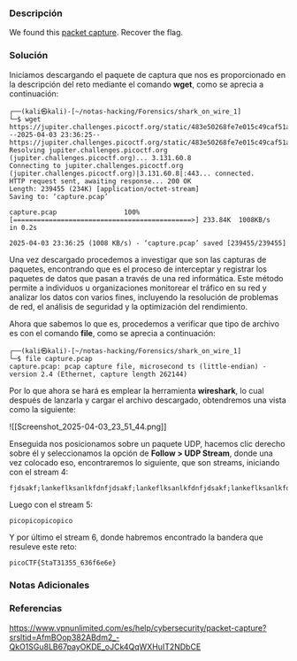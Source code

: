### Descripción
We found this [packet capture](https://jupiter.challenges.picoctf.org/static/483e50268fe7e015c49caf51a69063d0/capture.pcap). Recover the flag.
### Solución
Iniciamos descargando el paquete de captura que nos es proporcionado en la descripción del reto mediante el comando **wget**, como se aprecia a continuación:

```shell
┌──(kali㉿kali)-[~/notas-hacking/Forensics/shark_on_wire_1]
└─$ wget https://jupiter.challenges.picoctf.org/static/483e50268fe7e015c49caf51a69063d0/capture.pcap
--2025-04-03 23:36:25--  https://jupiter.challenges.picoctf.org/static/483e50268fe7e015c49caf51a69063d0/capture.pcap
Resolving jupiter.challenges.picoctf.org (jupiter.challenges.picoctf.org)... 3.131.60.8
Connecting to jupiter.challenges.picoctf.org (jupiter.challenges.picoctf.org)|3.131.60.8|:443... connected.
HTTP request sent, awaiting response... 200 OK
Length: 239455 (234K) [application/octet-stream]
Saving to: ‘capture.pcap’

capture.pcap                 100%[=============================================>] 233.84K  1008KB/s    in 0.2s    

2025-04-03 23:36:25 (1008 KB/s) - ‘capture.pcap’ saved [239455/239455]
```

Una vez descargado procedemos a investigar que son las capturas de paquetes, encontrando que es el proceso de interceptar y registrar los paquetes de datos que pasan a través de una red informática. Este método permite a individuos u organizaciones monitorear el tráfico en su red y analizar los datos con varios fines, incluyendo la resolución de problemas de red, el análisis de seguridad y la optimización del rendimiento.

Ahora que sabemos lo que es, procedemos a verificar que tipo de archivo es con el comando **file**, como se aprecia a continuación:

```shell
┌──(kali㉿kali)-[~/notas-hacking/Forensics/shark_on_wire_1]
└─$ file capture.pcap 
capture.pcap: pcap capture file, microsecond ts (little-endian) - version 2.4 (Ethernet, capture length 262144)
```

Por lo que ahora se hará es emplear la herramienta **wireshark**, lo cual después de lanzarla y cargar el archivo descargado, obtendremos una vista como la siguiente:

![[Screenshot_2025-04-03_23_51_44.png]]

Enseguida nos posicionamos sobre un paquete UDP, hacemos clic derecho sobre él y seleccionamos la opción de **Follow > UDP Stream**, donde una vez colocado eso, encontraremos lo siguiente, que son streams, iniciando con el stream 4:

```
fjdsakf;lankeflksanlkfdnfjdsakf;lankeflksanlkfdnfjdsakf;lankeflksanlkfdnfjdsakf;lankeflksanlkfdnfjdsakf;lankeflksanlkfdnfjdsakf;lankeflksanlkfdnfjdsakf;lankeflksanlkfdnfjdsakf;lankeflksanlkfdnfjdsakf;lankeflksanlkfdnfjdsakf;lankeflksanlkfdnbbbbbbbbbbbbbbbbbbbbbbbbbbbbbbbbbbbbbbbbbbbbbbbbbbbbbbbbbbbbbbbbbbbbbbbbbbbbbbbbbbbbbbbbbbbbbbbbbbbbfjdsakf;lankeflksanlkfdnfjdsakf;lankeflksanlkfdnfjdsakf;lankeflksanlkfdnfjdsakf;lankeflksanlkfdnfjdsakf;lankeflksanlkfdnfjdsakf;lankeflksanlkfdnfjdsakf;lankeflksanlkfdnfjdsakf;lankeflksanlkfdnfjdsakf;lankeflksanlkfdnfjdsakf;lankeflksanlkfdnfjdsakf;lankeflksanlkfdnfjdsakf;lankeflksanlkfdnfjdsakf;lankeflksanlkfdnfjdsakf;lankeflksanlkfdnfjdsakf;lankeflksanlkfdnfjdsakf;lankeflksanlkfdnfjdsakf;lankeflksanlkfdnfjdsakf;lankeflksanlkfdnfjdsakf;lankeflksanlkfdnfjdsakf;lankeflksanlkfdnfjdsakf;lankeflksanlkfdnfjdsakf;lankeflksanlkfdnfjdsakf;lankeflksanlkfdnfjdsakf;lankeflksanlkfdnfjdsakf;lankeflksanlkfdn
```

Luego con el stream 5:

```
picopicopicopico
```

Y por último el stream 6, donde habremos encontrado la bandera que resuleve este reto:

```
picoCTF{StaT31355_636f6e6e}
```
### Notas Adicionales

### Referencias
https://www.vpnunlimited.com/es/help/cybersecurity/packet-capture?srsltid=AfmBOop382ABdm2_-QkO1SGu8LB67payOKDE_oJCk4QqWXHuIT2NDbCE